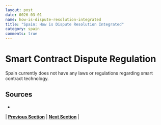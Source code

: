 ```yaml
---
layout: post
date: 0026-03-01
name: how-is-dispute-resolution-integrated
title: "Spain: How is Dispute Resolution Integrated"
category: spain
comments: true
---
```


# Smart Contract Dispute Regulation
Spain currently does not have any laws or regulations regarding smart contract technology. 

Sources 
-- 
- 


| **[Previous Section](https://neo-project.github.io/global-blockchain-compliance-hub//spain/spain-smart-contracts.html)** | **[Next Section]( https://neo-project.github.io/global-blockchain-compliance-hub//spain/spain-nullify-smart-contracts.html)** |
